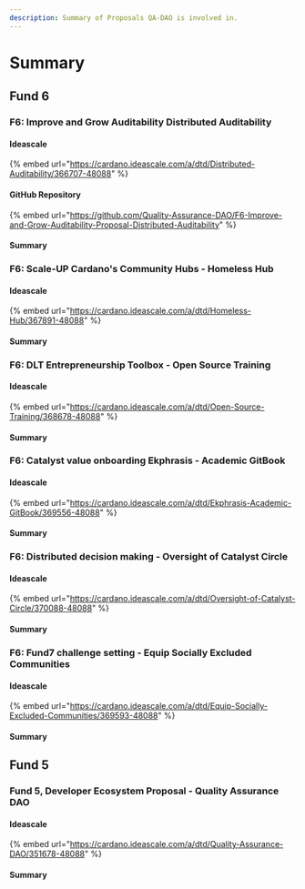 ```yaml
---
description: Summary of Proposals QA-DAO is involved in.
---
```


# Summary

## Fund 6

### F6: Improve and Grow Auditability Distributed Auditability

#### Ideascale

{% embed url="https://cardano.ideascale.com/a/dtd/Distributed-Auditability/366707-48088" %}

#### GitHub Repository

{% embed url="https://github.com/Quality-Assurance-DAO/F6-Improve-and-Grow-Auditability-Proposal-Distributed-Auditability" %}

#### Summary

### F6: Scale-UP Cardano's Community Hubs - Homeless Hub

#### Ideascale

{% embed url="https://cardano.ideascale.com/a/dtd/Homeless-Hub/367891-48088" %}

#### Summary

### F6: DLT Entrepreneurship Toolbox - Open Source Training

#### Ideascale

{% embed url="https://cardano.ideascale.com/a/dtd/Open-Source-Training/368678-48088" %}

#### Summary

### F6: Catalyst value onboarding Ekphrasis - Academic GitBook

#### Ideascale

{% embed url="https://cardano.ideascale.com/a/dtd/Ekphrasis-Academic-GitBook/369556-48088" %}

#### Summary

### F6: Distributed decision making - Oversight of Catalyst Circle

#### Ideascale

{% embed url="https://cardano.ideascale.com/a/dtd/Oversight-of-Catalyst-Circle/370088-48088" %}

#### Summary



### F6: Fund7 challenge setting - Equip Socially Excluded Communities

#### Ideascale

{% embed url="https://cardano.ideascale.com/a/dtd/Equip-Socially-Excluded-Communities/369593-48088" %}

#### Summary







## Fund 5

### Fund 5, Developer Ecosystem Proposal - Quality Assurance DAO

#### Ideascale 

{% embed url="https://cardano.ideascale.com/a/dtd/Quality-Assurance-DAO/351678-48088" %}

#### Summary

